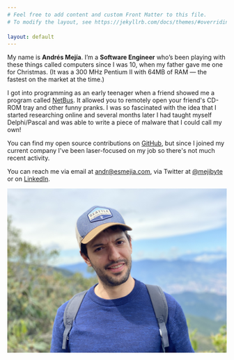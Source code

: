 ```yaml
---
# Feel free to add content and custom Front Matter to this file.
# To modify the layout, see https://jekyllrb.com/docs/themes/#overriding-theme-defaults

layout: default
---
```


My name is **Andrés Mejía**. I’m a **Software Engineer** who’s been playing with these things called computers since I was 10, when my father gave me one for Christmas. (It was a 300 MHz Pentium II with 64MB of RAM — the fastest on the market at the time.)

I got into programming as an early teenager when a friend showed me a program called [NetBus](/images/netbus.gif). It allowed you to remotely open your friend's CD-ROM tray and other funny pranks. I was so fascinated with the idea that I started researching online and several months later I had taught myself Delphi/Pascal and was able to write a piece of malware that I could call my own!

You can find my open source contributions on [GitHub](https://github.com/mejibyte), but since I joined my current company I've been laser-focused on my job so there's not much recent activity.

You can reach me via email at [andr@esmejia.com](mailto:andr@esmejia.com), via Twitter at [@mejibyte](https://twitter.com/mejibyte) or on [LinkedIn](https://www.linkedin.com/mejibyte/).

![Me](/images/me2.jpg)

